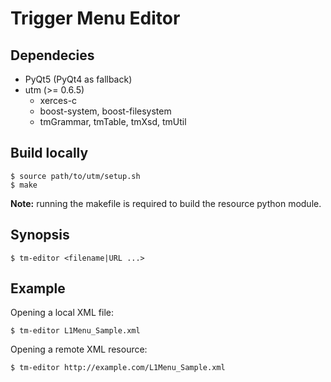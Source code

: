 Trigger Menu Editor
===================

## Dependecies

 * PyQt5 (PyQt4 as fallback)
 * utm (>= 0.6.5)
   * xerces-c
   * boost-system, boost-filesystem
   * tmGrammar, tmTable, tmXsd, tmUtil

## Build locally

    $ source path/to/utm/setup.sh
    $ make

**Note:** running the makefile is required to build the resource python module.

## Synopsis

    $ tm-editor <filename|URL ...>

## Example

Opening a local XML file:

    $ tm-editor L1Menu_Sample.xml

Opening a remote XML resource:

    $ tm-editor http://example.com/L1Menu_Sample.xml
